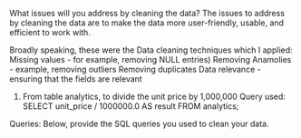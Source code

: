 What issues will you address by cleaning the data?
The issues to address by cleaning the data are to make the data more user-friendly, usable, and efficient to work with.

Broadly speaking, these were the Data cleaning techniques which I applied:
Missing values - for example, removing NULL entries)
Removing Anamolies - example, removing outliers
Removing duplicates
Data relevance - ensuring that the fields are relevant

1. From table analytics, to divide the unit price by 1,000,000
   Query used:
   SELECT unit_price / 1000000.0 AS result
FROM analytics;




Queries:
Below, provide the SQL queries you used to clean your data.
